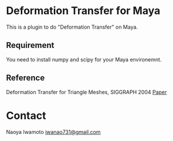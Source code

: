 # Deformation Transfer for Maya

This is a plugin to do "Deformation Transfer" on Maya.

## Requirement
You need to install numpy and scipy for your Maya environemnt.

## Reference

Deformation Transfer for Triangle Meshes, SIGGRAPH 2004 [Paper](http://people.csail.mit.edu/sumner/research/deftransfer/)

# Contact
Naoya Iwamoto
iwanao731@gmail.com
